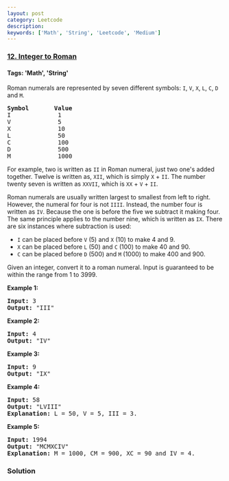```yaml
---
layout: post
category: Leetcode
description: 
keywords: ['Math', 'String', 'Leetcode', 'Medium']
---
```

### [12. Integer to Roman](https://leetcode.com/problems/integer-to-roman)

#### Tags: 'Math', 'String'

<div class="content__u3I1 question-content__JfgR"><div><p>Roman numerals are represented by seven different symbols: <code>I</code>, <code>V</code>, <code>X</code>, <code>L</code>, <code>C</code>, <code>D</code> and <code>M</code>.</p>
<pre><strong>Symbol</strong>       <strong>Value</strong>
I             1
V             5
X             10
L             50
C             100
D             500
M             1000</pre>
<p>For example, two is written as <code>II</code> in Roman numeral, just two one's added together. Twelve is written as, <code>XII</code>, which is simply <code>X</code> + <code>II</code>. The number twenty seven is written as <code>XXVII</code>, which is <code>XX</code> + <code>V</code> + <code>II</code>.</p>
<p>Roman numerals are usually written largest to smallest from left to right. However, the numeral for four is not <code>IIII</code>. Instead, the number four is written as <code>IV</code>. Because the one is before the five we subtract it making four. The same principle applies to the number nine, which is written as <code>IX</code>. There are six instances where subtraction is used:</p>
<ul>
<li><code>I</code> can be placed before <code>V</code> (5) and <code>X</code> (10) to make 4 and 9. </li>
<li><code>X</code> can be placed before <code>L</code> (50) and <code>C</code> (100) to make 40 and 90. </li>
<li><code>C</code> can be placed before <code>D</code> (500) and <code>M</code> (1000) to make 400 and 900.</li>
</ul>
<p>Given an integer, convert it to a roman numeral. Input is guaranteed to be within the range from 1 to 3999.</p>
<p><strong>Example 1:</strong></p>
<pre><strong>Input:</strong> 3
<strong>Output:</strong> "III"</pre>
<p><strong>Example 2:</strong></p>
<pre><strong>Input:</strong> 4
<strong>Output:</strong> "IV"</pre>
<p><strong>Example 3:</strong></p>
<pre><strong>Input:</strong> 9
<strong>Output:</strong> "IX"</pre>
<p><strong>Example 4:</strong></p>
<pre><strong>Input:</strong> 58
<strong>Output:</strong> "LVIII"
<strong>Explanation:</strong> L = 50, V = 5, III = 3.
</pre>
<p><strong>Example 5:</strong></p>
<pre><strong>Input:</strong> 1994
<strong>Output:</strong> "MCMXCIV"
<strong>Explanation:</strong> M = 1000, CM = 900, XC = 90 and IV = 4.</pre>
</div></div>

### Solution

